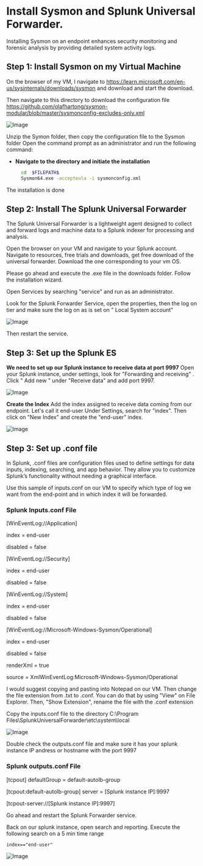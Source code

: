 # Install Sysmon and Splunk Universal Forwarder.
  Installing Sysmon on an endpoint enhances security monitoring and forensic analysis by providing detailed system activity logs.

## Step 1: Install Sysmon on my Virtual Machine
   On the browser of my VM, I navigate to https://learn.microsoft.com/en-us/sysinternals/downloads/sysmon and download and start the download. 

   Then navigate to this directory to download the configuration file https://github.com/olafhartong/sysmon-modular/blob/master/sysmonconfig-excludes-only.xml

   ![Image](https://github.com/user-attachments/assets/64626635-fc65-40f8-8e78-a847a97fffbc)

  Unzip the Symon folder, then copy the configuration file to the Sysmon folder
 Open the command prompt as an administrator and run the following command:

- **Navigate to the directory and initiate the installation**
  ```bash 
    cd  $FILEPATH$
    Sysmon64.exe -accepteula -i sysmonconfig.xml
  ```


The installation is done



## Step 2: Install The Splunk Universal Forwarder


The Splunk Universal Forwarder is a lightweight agent designed to collect and forward logs and machine data to a Splunk indexer for processing and analysis.

Open the browser on your VM and navigate to your Splunk account. Navigate to resources, free trials and downloads, get free download of the universal forwarder. Download the one corresponding to your vm OS.

Please go ahead and execute the .exe file in the downloads folder. Follow the installation wizard.  

Open Services by searching "service" and run as an administrator.

Look for the Splunk Forwarder Service, open the properties, then the log on tier and make sure the log on as is set on " Local System account" 

![Image](https://github.com/user-attachments/assets/79f7a30d-2297-40d0-8df4-6d243f687a80)


Then restart the service. 

## Step 3: Set up the Splunk ES


**We need to set up our Splunk instance to receive data at port 9997**
Open your Splunk instance, under settings, look for "Forwarding and receiving" . Click " Add new " under "Receive data" and add port 9997. 

![Image](https://github.com/user-attachments/assets/d7cb4042-16de-4d92-bf16-35b12255aee8)

**Create the Index**
    Add the index assigned to receive data coming from our endpoint. Let's call it end-user
Under Settings, search for "index". Then click on "New Index" and create the "end-user" index.

![Image](https://github.com/user-attachments/assets/5b99a6d9-7d94-497d-991e-ae556e4f95a7)

## Step 3: Set up .conf file



In Splunk, .conf files are configuration files used to define settings for data inputs, indexing, searching, and app behavior. They allow you to customize Splunk’s functionality without needing a graphical interface.

Use this sample of inputs.conf on our VM to specify which type of log we want from the end-point and in which index it will be forwarded. 

### Splunk Inputs.conf File

[WinEventLog://Application]

index = end-user

disabled = false


[WinEventLog://Security]

index = end-user

disabled = false


[WinEventLog://System]

index = end-user

disabled = false


[WinEventLog://Microsoft-Windows-Sysmon/Operational]

index = end-user

disabled = false

renderXml = true

source = XmlWinEventLog:Microsoft-Windows-Sysmon/Operational






 I would suggest copying and pasting into Notepad on our VM. Then change the file extension from .txt to .conf. You can do that by using "View" on File Explorer. Then, "Show Extension", rename the file with the .conf extension 

 Copy the inputs.conf file to the directory C:\Program Files\SplunkUniversalForwarder\etc\system\local 

 ![Image](https://github.com/user-attachments/assets/4f01bfd6-f4f3-46c3-a613-936f6dbc10eb)


 Double check the outputs.conf file and make sure it has your splunk instance IP andress or hostname with the port 9997

 ### Splunk outputs.conf File

[tcpout]
defaultGroup = default-autolb-group

[tcpout:default-autolb-group]
server = [Splunk instance IP]:9997

[tcpout-server://[Splunk instance IP]:9997]



Go ahead and restart the Splunk Forwarder service. 

Back on our splunk instance, open search and reporting. Execute the following search on a 5 min time range 

``
index=="end-user"
``


![Image](https://github.com/user-attachments/assets/17d985b3-9103-4029-b527-aba19537c28c)



